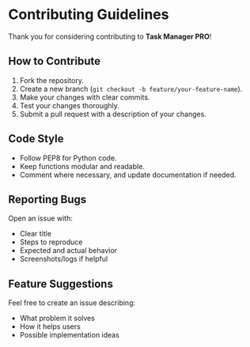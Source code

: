 # Contributing Guidelines

Thank you for considering contributing to **Task Manager PRO**!

## How to Contribute
1. Fork the repository.
2. Create a new branch (`git checkout -b feature/your-feature-name`).
3. Make your changes with clear commits.
4. Test your changes thoroughly.
5. Submit a pull request with a description of your changes.

## Code Style
- Follow PEP8 for Python code.
- Keep functions modular and readable.
- Comment where necessary, and update documentation if needed.

## Reporting Bugs
Open an issue with:
- Clear title
- Steps to reproduce
- Expected and actual behavior
- Screenshots/logs if helpful

## Feature Suggestions
Feel free to create an issue describing:
- What problem it solves
- How it helps users
- Possible implementation ideas
